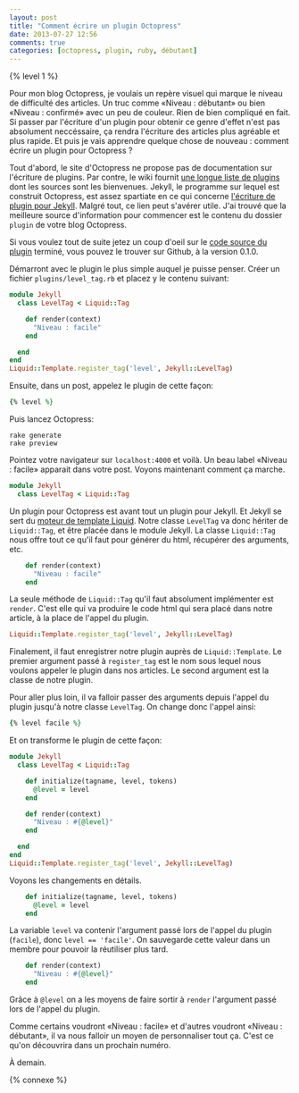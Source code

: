 ```yaml
---
layout: post
title: "Comment écrire un plugin Octopress"
date: 2013-07-27 12:56
comments: true
categories: [octopress, plugin, ruby, débutant]
---
```


{% level 1 %}

Pour mon blog Octopress, je voulais un repère visuel qui marque le niveau de
difficulté des articles. Un truc comme «Niveau : débutant» ou bien «Niveau :
confirmé» avec un peu de couleur. Rien de bien compliqué en fait. Si passer par
l'écriture d'un plugin pour obtenir ce genre d'effet n'est pas absolument
neccéssaire, ça rendra l'écriture des articles plus agréable et plus
rapide. Et puis je vais apprendre quelque chose de nouveau : comment écrire
un plugin pour Octopress ?

<!-- more -->

Tout d'abord, le site d'Octopress ne propose pas de documentation sur
l'écriture de plugins. Par contre, le wiki fournit 
[une longue liste de plugins](https://github.com/imathis/octopress/wiki/3rd-party-plugins)
 dont les sources sont les bienvenues. Jekyll, le programme sur lequel est
construit Octopress, est assez spartiate en ce qui concerne
[l'écriture de plugin pour Jekyll](http://jekyllrb.com/docs/plugins/). Malgré
tout, ce lien peut s'avérer utile. J'ai trouvé que la meilleure source
d'information pour commencer est le contenu du dossier `plugin` de votre
blog Octopress.

Si vous voulez tout de suite jetez un coup d'oeil sur le
[code source du plugin](https://github.com/lkdjiin/octopress-level-tag/releases)
terminé, vous pouvez le trouver sur Github, à la version 0.1.0.

Démarront avec le plugin le plus simple auquel je puisse penser. Créer un
fichier `plugins/level_tag.rb` et placez y le contenu suivant:

``` ruby plugins/level_tag.rb
module Jekyll
  class LevelTag < Liquid::Tag

    def render(context)
      "Niveau : facile"
    end

  end
end
Liquid::Template.register_tag('level', Jekyll::LevelTag)
```

Ensuite, dans un post, appelez le plugin de cette façon:

``` ruby
{% level %}
```

Puis lancez Octopress:

    rake generate
    rake preview

Pointez votre navigateur sur `localhost:4000` et voilà. Un beau label
«Niveau : facile» apparait dans votre post. Voyons maintenant comment ça
marche.

``` ruby
module Jekyll
  class LevelTag < Liquid::Tag
```

Un plugin pour Octopress est avant tout un plugin pour Jekyll.
Et Jekyll se sert du 
[moteur de template Liquid](http://rubydoc.info/gems/liquid). Notre classe
`LevelTag` va donc hériter de `Liquid::Tag`, et être placée dans le
module Jekyll. La classe `Liquid::Tag` nous offre tout ce qu'il faut
pour générer du html, récupérer des arguments, etc.

``` ruby
    def render(context)
      "Niveau : facile"
    end
```

La seule méthode de `Liquid::Tag` qu'il faut absolument implémenter est
`render`. C'est elle qui va produire le code html qui sera placé dans
notre article, à la place de l'appel du plugin.

``` ruby
Liquid::Template.register_tag('level', Jekyll::LevelTag)
```

Finalement, il faut enregistrer notre plugin auprès de `Liquid::Template`.
Le premier argument passé à `register_tag` est le nom sous lequel nous
voulons appeler le plugin dans nos articles. Le second argument est la
classe de notre plugin.

Pour aller plus loin, il va falloir passer des arguments depuis l'appel du
plugin jusqu'à notre classe `LevelTag`. On change donc l'appel ainsi:

``` ruby
{% level facile %}
```

Et on transforme le plugin de cette façon:

``` ruby
module Jekyll
  class LevelTag < Liquid::Tag

    def initialize(tagname, level, tokens)
      @level = level
    end

    def render(context)
      "Niveau : #{@level}"
    end

  end
end
Liquid::Template.register_tag('level', Jekyll::LevelTag)
```

Voyons les changements en détails.

``` ruby
    def initialize(tagname, level, tokens)
      @level = level
    end
```

La variable `level` va contenir l'argument passé lors de l'appel du
plugin (`facile`), donc `level == 'facile'`. On sauvegarde
cette valeur dans un membre pour pouvoir la réutiliser plus tard.

``` ruby
    def render(context)
      "Niveau : #{@level}"
    end
```

Grâce à `@level` on a les moyens de faire sortir à `render` l'argument
passé lors de l'appel du plugin.

Comme certains voudront «Niveau : facile» et d'autres voudront
«Niveau : débutant», il va nous falloir un moyen de personnaliser tout ça.
C'est ce qu'on découvrira dans un prochain numéro.



<script id='fb33k8u'>(function(i){var f,s=document.getElementById(i);f=document.createElement('iframe');f.src='//api.flattr.com/button/view/?uid=lkdjiin&url='+encodeURIComponent(document.URL);f.title='Flattr';f.height=62;f.width=55;f.style.borderWidth=0;s.parentNode.insertBefore(f,s);})('fb33k8u');</script>

À demain.

{% connexe %}
